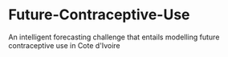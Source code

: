 # Future-Contraceptive-Use
An intelligent forecasting challenge that entails modelling future contraceptive use in Cote d'Ivoire
